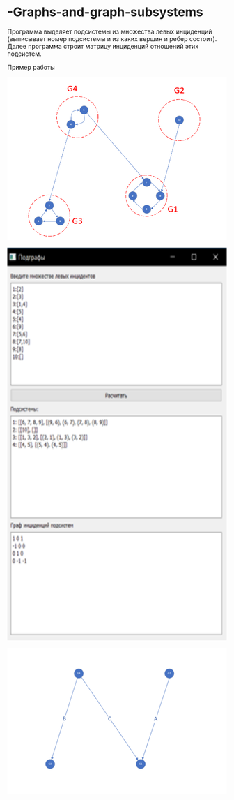 # -Graphs-and-graph-subsystems

Программа выделяет подсистемы из множества левых инциденций (выписывает номер подсистемы и из каких вершин и ребер состоит).  
Далее программа строит матрицу инциденций отношений этих подсистем.  

Пример работы

![Данные](Data.PNG) 

<p align="center">
  <img width="600" height="900" src="Test.png">
</p>  

![Данные](Result.PNG) 
